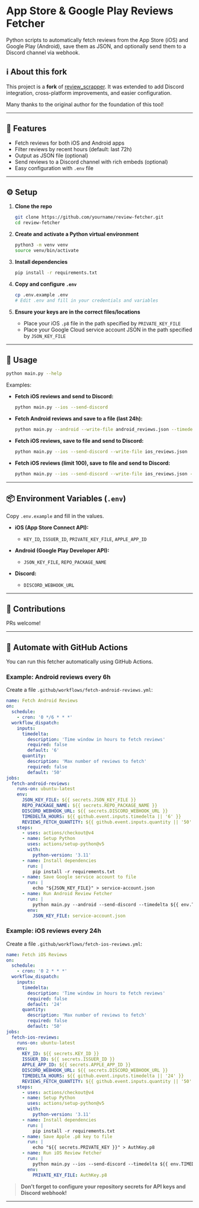 # App Store & Google Play Reviews Fetcher

Python scripts to automatically fetch reviews from the App Store (iOS) and Google Play (Android), save them as JSON, and optionally send them to a Discord channel via webhook.

## ℹ️ About this fork

This project is a **fork** of [review\_scrapper](https://github.com/GTrebaol/review_scrapper).
It was extended to add Discord integration, cross-platform improvements, and easier configuration.

Many thanks to the original author for the foundation of this tool!

---

## 🚀 Features

* Fetch reviews for both iOS and Android apps
* Filter reviews by recent hours (default: last 72h)
* Output as JSON file (optional)
* Send reviews to a Discord channel with rich embeds (optional)
* Easy configuration with `.env` file

---

## ⚙️ Setup

1. **Clone the repo**

   ```bash
   git clone https://github.com/yourname/review-fetcher.git
   cd review-fetcher
   ```

2. **Create and activate a Python virtual environment**

   ```bash
   python3 -m venv venv
   source venv/bin/activate
   ```

3. **Install dependencies**

   ```bash
   pip install -r requirements.txt
   ```

4. **Copy and configure `.env`**

   ```bash
   cp .env.example .env
   # Edit .env and fill in your credentials and variables
   ```

5. **Ensure your keys are in the correct files/locations**

   * Place your iOS `.p8` file in the path specified by `PRIVATE_KEY_FILE`
   * Place your Google Cloud service account JSON in the path specified by `JSON_KEY_FILE`

---

## 📝 Usage

```bash
python main.py --help
```

Examples:

* **Fetch iOS reviews and send to Discord:**

  ```bash
  python main.py --ios --send-discord
  ```

* **Fetch Android reviews and save to a file (last 24h):**

  ```bash
  python main.py --android --write-file android_reviews.json --timedelta 24
  ```

* **Fetch iOS reviews, save to file and send to Discord:**

  ```bash
  python main.py --ios --send-discord --write-file ios_reviews.json
  ```

* **Fetch iOS reviews (limit 100), save to file and send to Discord:**

  ```bash
  python main.py --ios --send-discord --write-file ios_reviews.json --quantity 100
  ```

---

## 📦 Environment Variables (`.env`)

Copy `.env.example` and fill in the values.

* **iOS (App Store Connect API):**

  * `KEY_ID`, `ISSUER_ID`, `PRIVATE_KEY_FILE`, `APPLE_APP_ID`

* **Android (Google Play Developer API):**

  * `JSON_KEY_FILE`, `REPO_PACKAGE_NAME`

* **Discord:**

  * `DISCORD_WEBHOOK_URL`

---

## 🤝 Contributions

PRs welcome!

---

## 🤖 Automate with GitHub Actions

You can run this fetcher automatically using GitHub Actions.

### Example: Android reviews every 6h

Create a file `.github/workflows/fetch-android-reviews.yml`:

```yaml
name: Fetch Android Reviews
on:
  schedule:
    - cron: '0 */6 * * *'
  workflow_dispatch:
    inputs:
      timedelta:
        description: 'Time window in hours to fetch reviews'
        required: false
        default: '6'
      quantity:
        description: 'Max number of reviews to fetch'
        required: false
        default: '50'
jobs:
  fetch-android-reviews:
    runs-on: ubuntu-latest
    env:
      JSON_KEY_FILE: ${{ secrets.JSON_KEY_FILE }}
      REPO_PACKAGE_NAME: ${{ secrets.REPO_PACKAGE_NAME }}
      DISCORD_WEBHOOK_URL: ${{ secrets.DISCORD_WEBHOOK_URL }}
      TIMEDELTA_HOURS: ${{ github.event.inputs.timedelta || '6' }}
      REVIEWS_FETCH_QUANTITY: ${{ github.event.inputs.quantity || '50' }}
    steps:
      - uses: actions/checkout@v4
      - name: Setup Python
        uses: actions/setup-python@v5
        with:
          python-version: '3.11'
      - name: Install dependencies
        run: |
          pip install -r requirements.txt
      - name: Save Google service account to file
        run: |
          echo "${JSON_KEY_FILE}" > service-account.json
      - name: Run Android Review Fetcher
        run: |
          python main.py --android --send-discord --timedelta ${{ env.TIMEDELTA_HOURS }} --quantity ${{ env.REVIEWS_FETCH_QUANTITY }}
        env:
          JSON_KEY_FILE: service-account.json
```

### Example: iOS reviews every 24h

Create a file `.github/workflows/fetch-ios-reviews.yml`:

```yaml
name: Fetch iOS Reviews
on:
  schedule:
    - cron: '0 2 * * *'
  workflow_dispatch:
    inputs:
      timedelta:
        description: 'Time window in hours to fetch reviews'
        required: false
        default: '24'
      quantity:
        description: 'Max number of reviews to fetch'
        required: false
        default: '50'
jobs:
  fetch-ios-reviews:
    runs-on: ubuntu-latest
    env:
      KEY_ID: ${{ secrets.KEY_ID }}
      ISSUER_ID: ${{ secrets.ISSUER_ID }}
      APPLE_APP_ID: ${{ secrets.APPLE_APP_ID }}
      DISCORD_WEBHOOK_URL: ${{ secrets.DISCORD_WEBHOOK_URL }}
      TIMEDELTA_HOURS: ${{ github.event.inputs.timedelta || '24' }}
      REVIEWS_FETCH_QUANTITY: ${{ github.event.inputs.quantity || '50' }}
    steps:
      - uses: actions/checkout@v4
      - name: Setup Python
        uses: actions/setup-python@v5
        with:
          python-version: '3.11'
      - name: Install dependencies
        run: |
          pip install -r requirements.txt
      - name: Save Apple .p8 key to file
        run: |
          echo "${{ secrets.PRIVATE_KEY }}" > AuthKey.p8
      - name: Run iOS Review Fetcher
        run: |
          python main.py --ios --send-discord --timedelta ${{ env.TIMEDELTA_HOURS }} --quantity ${{ env.REVIEWS_FETCH_QUANTITY }}
        env:
          PRIVATE_KEY_FILE: AuthKey.p8
```

> **Don’t forget to configure your repository secrets for API keys and Discord webhook!**

---